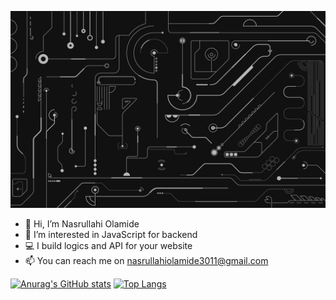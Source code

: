 ![alt text](./blacktech.jpg "Profile Header Image")
- 👋 Hi, I’m Nasrullahi Olamide
- 👀 I’m interested in JavaScript for backend 
- 💻 I build logics and API for your website
- 📫 You can reach me on nasrullahiolamide3011@gmail.com


[![Anurag's GitHub stats](https://github-readme-stats.vercel.app/api?username=nasrullahiolamide&show_icons=true&theme=dracula&layout=compact)](https://github.com/anuraghazra/github-readme-stats)
[![Top Langs](https://github-readme-stats.vercel.app/api/top-langs/?username=nasrullahiolamide&layout=compact&show_icons=true&theme=dracula)](https://github.com/anuraghazra/github-readme-stats)
 
<!---
nasrullahiolamide/nasrullahiolamide is a ✨ special ✨ repository because its `README.md` (this file) appears on your GitHub profile.
You can click the Preview link to take a look at your changes.
--->
